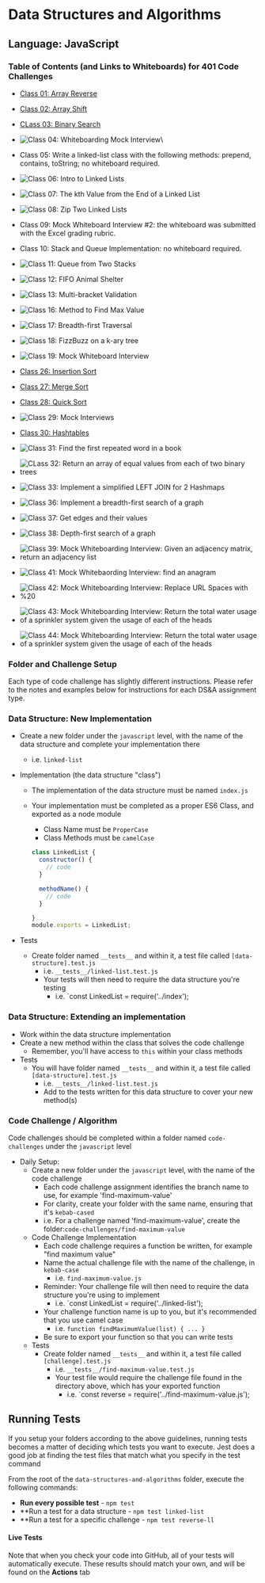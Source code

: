 # Data Structures and Algorithms

## Language: JavaScript

### Table of Contents (and Links to Whiteboards) for 401 Code Challenges

- [Class 01: Array Reverse](./assets/code-challenge01.png)
- [Class 02: Array Shift](./assets/code-challenge02.png)
- [CLass 03: Binary Search](./assets/code-challenge03.png)
- ![Class 04: Whiteboarding Mock Interview](./assets/code-challenge0.png)\
- Class 05: Write a linked-list class with the following methods: prepend, contains, toString; no whiteboard required.
- ![Class 06: Intro to Linked Lists](./assets/code-challenge06.png)
- ![Class 07: The kth Value from the End of a Linked List](./assets/code-challenge07.png)
- ![Class 08: Zip Two Linked Lists](./assets/code-challenge08.png)
- Class 09: Mock Whiteboard Interview #2: the whiteboard was submitted with the Excel grading rubric.
- Class 10: Stack and Queue Implementation: no whiteboard required.
- ![Class 11: Queue from Two Stacks](./assets/code-challenge11.png)
- ![Class 12: FIFO Animal Shelter](./assets/code-challenge12.png)
- ![Class 13: Multi-bracket Validation](./assets/code-challenge13.png)
- ![Class 16: Method to Find Max Value](./assets/code-challenge16.png)
- ![Class 17: Breadth-first Traversal](./assets/code-challenge17.png)
- ![Class 18: FizzBuzz on a k-ary tree](./assets/code-challenge18.png)
- ![Class 19: Mock Whiteboard Interview](./assets/code-challenge19.png)
- [Class 26: Insertion Sort](./blogs/insertion-sort/insertion-sort.md)
- [Class 27: Merge Sort](./blogs/merge-sort/merge-sort.md)
- [Class 28: Quick Sort](./blogs/quick-sort/quick-sort.md)
- ![Class 29: Mock Interviews](./assets/code-challenge29.png)
- [Class 30: Hashtables](./code-challenges/hashtables/hashtable.js)
- ![Class 31: Find the first repeated word in a book](./assets/code-challenge31.png)
- ![CLass 32: Return an array of equal values from each of two binary trees](../assets/code-challenge32.png)
- ![Class 33: Implement a simplified LEFT JOIN for 2 Hashmaps](./assets/code-challenge33.png)
- ![Class 36: Implement a breadth-first search of a graph](./assets/code-challenge36.png)
- ![Class 37: Get edges and their values](./assets/code-challenge37.png)
- ![Class 38: Depth-first search of a graph](./assets/code-challenge38.png)
- ![Class 39: Mock Whiteboarding Interview: Given an adjacency matrix, return an adjacency list](./assets/code-challenge39.png)

- ![Class 41: Mock Whitebaording Interview: find an anagram](./assets/code-challenge41.png)
- ![Class 42: Mock Whiteboarding Interview: Replace URL Spaces with %20](./assets/code-challenge42.png)
- ![Class 43: Mock Whiteboarding Interview: Return the total water usage of a sprinkler system given the usage of each of the heads](./assets/code-challenge42.png)
- ![Class 44: Mock Whiteboarding Interview: Return the total water usage of a sprinkler system given the usage of each of the heads](./assets/code-challenge42.png)

### Folder and Challenge Setup

Each type of code challenge has slightly different instructions. Please refer to the notes and examples below for instructions for each DS&A assignment type.

### Data Structure: New Implementation

- Create a new folder under the `javascript` level, with the name of the data structure and complete your implementation there
  - i.e. `linked-list`
- Implementation (the data structure "class")
  - The implementation of the data structure must be named `index.js`
  - Your implementation must be completed as a proper ES6 Class, and exported as a node module
    - Class Name must be `ProperCase`
    - Class Methods must be `camelCase`

    ```javascript
    class LinkedList {
      constructor() {
        // code
      }

      methodName() {
        // code
      }

    }
    module.exports = LinkedList;
    ```

- Tests
  - Create folder named `__tests__` and within it, a test file called `[data-structure].test.js`
    - i.e. `__tests__/linked-list.test.js`
    - Your tests will then need to require the data structure you're testing
      - i.e. `const LinkedList = require('../index');

### Data Structure: Extending an implementation

- Work within the data structure implementation
- Create a new method within the class that solves the code challenge
  - Remember, you'll have access to `this` within your class methods
- Tests
  - You will have folder named `__tests__` and within it, a test file called `[data-structure].test.js`
    - i.e. `__tests__/linked-list.test.js`
    - Add to the tests written for this data structure to cover your new method(s)

### Code Challenge / Algorithm

Code challenges should be completed within a folder named `code-challenges` under the `javascript` level

- Daily Setup:
  - Create a new folder under the `javascript` level, with the name of the code challenge
    - Each code challenge assignment identifies the branch name to use, for example 'find-maximum-value'
    - For clarity, create your folder with the same name, ensuring that it's `kebab-cased`
    - i.e. For a challenge named 'find-maximum-value', create the folder:`code-challenges/find-maximum-value`
  - Code Challenge Implementation
    - Each code challenge requires a function be written, for example "find maximum value"
    - Name the actual challenge file with the name of the challenge, in `kebab-case`
      - i.e. `find-maximum-value.js`
    - Reminder: Your challenge file will then need to require the data structure you're using to implement
      - i.e. `const LinkedList = require('../linked-list');
    - Your challenge function name is up to you, but it's recommended that you use camel case
      - i.e. `function findMaximumValue(list) { ... }`
    - Be sure to export your function so that you can write tests
  - Tests
    - Create folder named `__tests__` and within it, a test file called `[challenge].test.js`
      - i.e. `__tests__/find-maximum-value.test.js`
      - Your test file would require the challenge file found in the directory above, which has your exported function
        - i.e. `const reverse = require('../find-maximum-value.js');

## Running Tests

If you setup your folders according to the above guidelines, running tests becomes a matter of deciding which tests you want to execute.  Jest does a good job at finding the test files that match what you specify in the test command

From the root of the `data-structures-and-algorithms` folder, execute the following commands:

- **Run every possible test** - `npm test`
- **Run a test for a data structure - `npm test linked-list`
- **Run a test for a specific challenge - `npm test reverse-ll`

#### Live Tests

Note that when you check your code into GitHub, all of your tests will automatically execute. These results should match your own, and will be found on the  **Actions** tab
